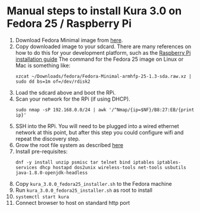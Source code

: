 Manual steps to install Kura 3.0 on Fedora 25 / Raspberry Pi
==

1. Download Fedora Minimal image from [here](https://arm.fedoraproject.org/).
1. Copy downloaded image to your sdcard. There are many references on how to do this for your development platform,
such as the [Raspberry Pi installation guide](https://www.raspberrypi.org/documentation/installation/installing-images/)
      The command for the Fedora 25 image on Linux or Mac is something like:
      ```
      xzcat ~/Downloads/fedora/Fedora-Minimal-armhfp-25-1.3-sda.raw.xz | sudo dd bs=1m of=/dev/rdisk2
      ```
1. Load the sdcard above and boot the RPi.
1. Scan your network for the RPi (if using DHCP).
      ```
      sudo nmap -sP 192.168.0.0/24 | awk '/^Nmap/{ip=$NF}/B8:27:EB/{print ip}'
      ```
1. SSH into the RPi. You will need to be plugged into a wired ethernet network at this point,
but after this step you could configure wifi and repeat the discovery step.
1. Grow the root file system as described [here](https://fedoraproject.org/wiki/Architectures/ARM/F25/Installation#Resize_the_Root_Filesystem)
1. Install pre-requisites:
      ```
      dnf -y install unzip psmisc tar telnet bind iptables iptables-services dhcp hostapd dos2unix wireless-tools net-tools usbutils java-1.8.0-openjdk-headless
      ``` 
1. Copy `kura_3.0.0_fedora25_installer.sh` to the Fedora machine
1. Run `kura_3.0.0_fedora25_installer.sh` as root to install
1. `systemctl start kura`
1. Connect browser to host on standard http port
